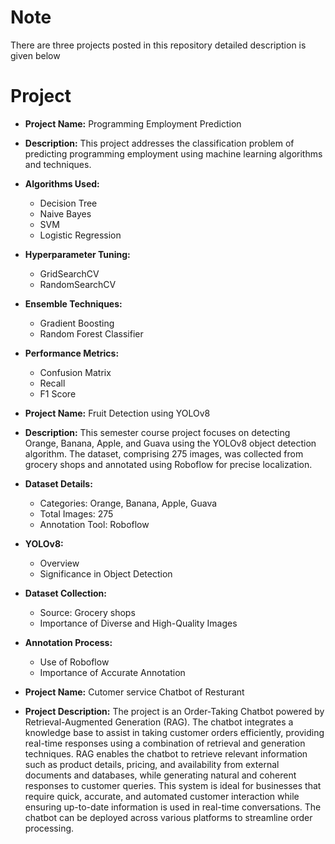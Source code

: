 # Note 
There are three projects posted in this repository detailed description is given below
# Project
- **Project Name:** Programming Employment Prediction
- **Description:** This project addresses the classification problem of predicting programming employment using machine learning algorithms and techniques.
- **Algorithms Used:**
  - Decision Tree
  - Naive Bayes
  - SVM
  - Logistic Regression
- **Hyperparameter Tuning:**
  - GridSearchCV
  - RandomSearchCV
- **Ensemble Techniques:**
  - Gradient Boosting
  - Random Forest Classifier
- **Performance Metrics:**
  - Confusion Matrix
  - Recall
  - F1 Score

- **Project Name:** Fruit Detection using YOLOv8
- **Description:** This semester course project focuses on detecting Orange, Banana, Apple, and Guava using the YOLOv8 object detection algorithm. The dataset, comprising 275 images, was collected from grocery shops and annotated using Roboflow for precise localization.
- **Dataset Details:**
  - Categories: Orange, Banana, Apple, Guava
  - Total Images: 275
  - Annotation Tool: Roboflow
- **YOLOv8:**
  - Overview
  - Significance in Object Detection
- **Dataset Collection:**
  - Source: Grocery shops
  - Importance of Diverse and High-Quality Images
- **Annotation Process:**
  - Use of Roboflow
  - Importance of Accurate Annotation




- **Project Name:** Cutomer service Chatbot of Resturant
- **Project Description:**
The project is an Order-Taking Chatbot powered by Retrieval-Augmented Generation (RAG). The chatbot integrates a knowledge base to assist in taking customer orders efficiently, providing real-time responses using a combination of retrieval and generation techniques. RAG enables the chatbot to retrieve relevant information such as product details, pricing, and availability from external documents and databases, while generating natural and coherent responses to customer queries. This system is ideal for businesses that require quick, accurate, and automated customer interaction while ensuring up-to-date information is used in real-time conversations. The chatbot can be deployed across various platforms to streamline order processing.









